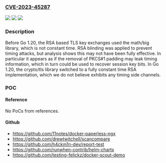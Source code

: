 ### [CVE-2023-45287](https://cve.mitre.org/cgi-bin/cvename.cgi?name=CVE-2023-45287)
![](https://img.shields.io/static/v1?label=Product&message=crypto%2Ftls&color=blue)
![](https://img.shields.io/static/v1?label=Version&message=0%20&color=brightgreen)
![](https://img.shields.io/static/v1?label=Vulnerability&message=CWE-208%3A%20Observable%20Timing%20Discrepancy&color=brightgreen)

### Description

Before Go 1.20, the RSA based TLS key exchanges used the math/big library, which is not constant time. RSA blinding was applied to prevent timing attacks, but analysis shows this may not have been fully effective. In particular it appears as if the removal of PKCS#1 padding may leak timing information, which in turn could be used to recover session key bits. In Go 1.20, the crypto/tls library switched to a fully constant time RSA implementation, which we do not believe exhibits any timing side channels.

### POC

#### Reference
No PoCs from references.

#### Github
- https://github.com/11notes/docker-paperless-ngx
- https://github.com/drewtwitchell/scancompare
- https://github.com/h4ckm1n-dev/report-test
- https://github.com/runwhen-contrib/helm-charts
- https://github.com/testing-felickz/docker-scout-demo

